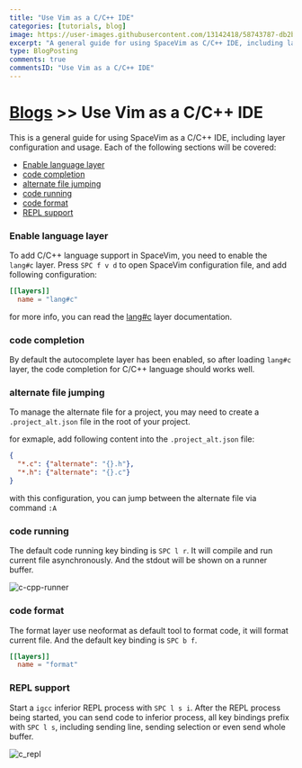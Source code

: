 ```yaml
---
title: "Use Vim as a C/C++ IDE"
categories: [tutorials, blog]
image: https://user-images.githubusercontent.com/13142418/58743787-db2bee80-846a-11e9-9b19-17202ac542c9.png
excerpt: "A general guide for using SpaceVim as C/C++ IDE, including layer configuration, requiems installation and usage."
type: BlogPosting
comments: true
commentsID: "Use Vim as a C/C++ IDE"
---
```


# [Blogs](../blog/) >> Use Vim as a C/C++ IDE

This is a general guide for using SpaceVim as a C/C++ IDE, including layer configuration and usage. 
Each of the following sections will be covered:

<!-- vim-markdown-toc GFM -->

- [Enable language layer](#enable-language-layer)
- [code completion](#code-completion)
- [alternate file jumping](#alternate-file-jumping)
- [code running](#code-running)
- [code format](#code-format)
- [REPL support](#repl-support)

<!-- vim-markdown-toc -->

### Enable language layer

To add C/C++ language support in SpaceVim, you need to enable the `lang#c` layer. Press `SPC f v d` to open
SpaceVim configuration file, and add following configuration:

```toml
[[layers]]
  name = "lang#c"
```

for more info, you can read the [lang#c](../layers/lang/c/) layer documentation.

### code completion

By default the autocomplete layer has been enabled, so after loading `lang#c` layer, the code completion
for C/C++ language should works well.


### alternate file jumping

To manage the alternate file for a project, you may need to create a `.project_alt.json` file in the root of your
project.

for exmaple, add following content into the `.project_alt.json` file:

```json
{
  "*.c": {"alternate": "{}.h"},
  "*.h": {"alternate": "{}.c"}
}
```

with this configuration, you can jump between the alternate file via command `:A`


### code running

The default code running key binding is `SPC l r`. It will compile and run current file asynchronously.
And the stdout will be shown on a runner buffer.

![c-cpp-runner](https://user-images.githubusercontent.com/13142418/58743787-db2bee80-846a-11e9-9b19-17202ac542c9.png)


### code format

The format layer use neoformat as default tool to format code, it will format current file.
And the default key binding is `SPC b f`.

```toml
[[layers]]
  name = "format"
```

### REPL support

Start a `igcc` inferior REPL process with `SPC l s i`. After the REPL process being started, you can
send code to inferior process, all key bindings prefix with `SPC l s`, including sending line, sending selection or even
send whole buffer.

![c_repl](https://user-images.githubusercontent.com/13142418/58744043-28aa5a80-846f-11e9-94c1-e6927696e662.png)
